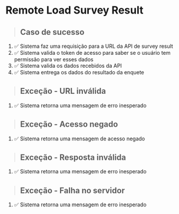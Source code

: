 # Remote Load Survey Result

> ## Caso de sucesso
1. ✅ Sistema faz uma requisição para a URL da API de survey result
2. ✅ Sistema valida o token de acesso para saber se o usuário tem permissão para ver esses dados
3. ✅ Sistema valida os dados recebidos da API
4. ✅ Sistema entrega os dados do resultado da enquete

> ## Exceção - URL inválida
1. ✅ Sistema retorna uma mensagem de erro inesperado

> ## Exceção - Acesso negado
1. ✅ Sistema retorna uma mensagem de acesso negado

> ## Exceção - Resposta inválida
1. ✅ Sistema retorna uma mensagem de erro inesperado

> ## Exceção - Falha no servidor
1. ✅ Sistema retorna uma mensagem de erro inesperado